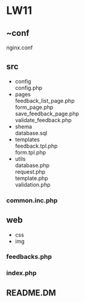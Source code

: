 # LW11
## ~conf  
  nginx.conf   
## src  
  * config  
    config.php  
  * pages  
    feedback_list_page.php  
    form_page.php  
    save_feedback_page.php  
    validate_feedback.php  
  * shema  
    database.sql  
  * templates  
    feedback.tpl.php  
    form.tpl.php  
  * utils  
     database.php  
     request.php  
     template.php  
     validation.php  
  ### common.inc.php  
## web  
  * css  
  * img  
  ### feedbacks.php  
  ### index.php  
## README.DM    

     